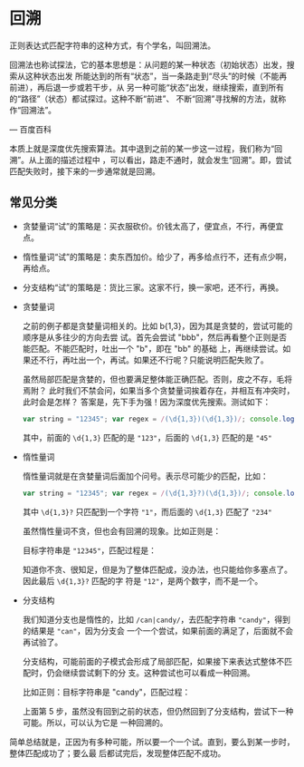 # 回溯

正则表达式匹配字符串的这种方式，有个学名，叫回溯法。

回溯法也称试探法，它的基本思想是：从问题的某一种状态（初始状态）出发，搜索从这种状态出发 所能达到的所有“状态”，当一条路走到“尽头”的时候（不能再前进），再后退一步或若干步，从 另一种可能“状态”出发，继续搜索，直到所有的“路径”（状态）都试探过。这种不断“前进”、 不断“回溯”寻找解的方法，就称作“回溯法”。

— 百度百科

本质上就是深度优先搜索算法。其中退到之前的某一步这一过程，我们称为“回溯”。从上面的描述过程中 ，可以看出，路走不通时，就会发生“回溯”。即，尝试匹配失败时，接下来的一步通常就是回溯。

## 常见分类

- 贪婪量词“试”的策略是：买衣服砍价。价钱太高了，便宜点，不行，再便宜点。
- 惰性量词“试”的策略是：卖东西加价。给少了，再多给点行不，还有点少啊，再给点。
- 分支结构“试”的策略是：货比三家。这家不行，换一家吧，还不行，再换。

- 贪婪量词

  之前的例子都是贪婪量词相关的。比如 b{1,3}，因为其是贪婪的，尝试可能的顺序是从多往少的方向去尝 试。首先会尝试 "bbb"，然后再看整个正则是否能匹配。不能匹配时，吐出一个 "b"，即在 "bb" 的基础 上，再继续尝试。如果还不行，再吐出一个，再试。如果还不行呢？只能说明匹配失败了。

  虽然局部匹配是贪婪的，但也要满足整体能正确匹配。否则，皮之不存，毛将焉附？
  此时我们不禁会问，如果当多个贪婪量词挨着存在，并相互有冲突时，此时会是怎样？
  答案是，先下手为强！因为深度优先搜索。测试如下：

  ```js
  var string = "12345"; var regex = /(\d{1,3})(\d{1,3})/; console.log( string.match(regex) ); // => ["12345", "123", "45", index: 0, input: "12345"]
  ```

  其中，前面的 `\d{1,3}` 匹配的是 `"123"`，后面的 `\d{1,3}` 匹配的是 `"45"`

- 惰性量词

  惰性量词就是在贪婪量词后面加个问号。表示尽可能少的匹配，比如：

  ```js
  var string = "12345"; var regex = /(\d{1,3}?)(\d{1,3})/; console.log( string.match(regex) ); // => ["1234", "1", "234", index: 0, input: "12345"]
  ```

  其中 `\d{1,3}?` 只匹配到一个字符 `"1"`，而后面的 `\d{1,3}` 匹配了 `"234"`

  虽然惰性量词不贪，但也会有回溯的现象。比如正则是：

  目标字符串是 `"12345"`，匹配过程是：

  知道你不贪、很知足，但是为了整体匹配成，没办法，也只能给你多塞点了。因此最后 `\d{1,3}?` 匹配的字 符是 `"12"`，是两个数字，而不是一个。

- 分支结构

  我们知道分支也是惰性的，比如 `/can|candy/`，去匹配字符串 `"candy"`，得到的结果是 `"can"`，因为分支会 一个一个尝试，如果前面的满足了，后面就不会再试验了。

  分支结构，可能前面的子模式会形成了局部匹配，如果接下来表达式整体不匹配时，仍会继续尝试剩下的分 支。这种尝试也可以看成一种回溯。

  比如正则：目标字符串是 "candy"，匹配过程：

  上面第 5 步，虽然没有回到之前的状态，但仍然回到了分支结构，尝试下一种可能。所以，可以认为它是 一种回溯的。

简单总结就是，正因为有多种可能，所以要一个一个试。直到，要么到某一步时，整体匹配成功了；要么最 后都试完后，发现整体匹配不成功。
